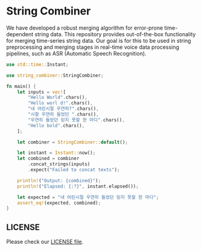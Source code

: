 # String Combiner

We have developed a robust merging algorithm for error-prone time-dependent string data.
This repository provides out-of-the-box functionality for merging time-series string data.
Our goal is for this to be used in string preprocessing and merging stages in real-time voice data processing pipelines, such as ASR (Automatic Speech Recognition).

```rust
use std::time::Instant;

use string_combiner::StringCombiner;

fn main() {
    let inputs = vec![
        "Hello World".chars(),
        "Hello worl d!".chars(),
        "내 어린시절 우연히?".chars(),
        "시찰 우연히 들었던 ".chars(),
        "우연히 들었던 믿지 못할 한 마디".chars(),
        "Hello bold".chars(),
    ];

    let combiner = StringCombiner::default();

    let instant = Instant::now();
    let combined = combiner
        .concat_strings(inputs)
        .expect("Failed to concat texts");

    println!("Output: {combined}");
    println!("Elapsed: {:?}", instant.elapsed());

    let expected = "내 어린시절 우연히 들었던 믿지 못할 한 마디";
    assert_eq!(expected, combined);
}

```

## LICENSE

Please check our [LICENSE file](/LICENSE).
